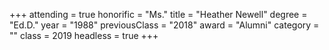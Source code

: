 +++
attending     = true
honorific     = "Ms."
title         = "Heather Newell"
degree        = "Ed.D."
year          = "1988"
previousClass = "2018"
award         = "Alumni"
category      = ""
class         = 2019
headless      = true
+++
